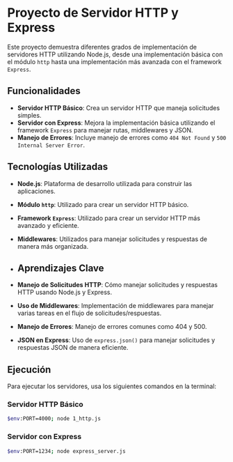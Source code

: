 # Proyecto de Servidor HTTP y Express

Este proyecto demuestra diferentes grados de implementación de servidores HTTP utilizando Node.js, desde una implementación básica con el módulo `http` hasta una implementación más avanzada con el framework `Express`.

## Funcionalidades

- **Servidor HTTP Básico**: Crea un servidor HTTP que maneja solicitudes simples.
- **Servidor con Express**: Mejora la implementación básica utilizando el framework `Express` para manejar rutas, middlewares y JSON.
- **Manejo de Errores**: Incluye manejo de errores como `404 Not Found` y `500 Internal Server Error`.

## Tecnologías Utilizadas

- **Node.js**: Plataforma de desarrollo utilizada para construir las aplicaciones.
- **Módulo `http`**: Utilizado para crear un servidor HTTP básico.
- **Framework `Express`**: Utilizado para crear un servidor HTTP más avanzado y eficiente.
- **Middlewares**: Utilizados para manejar solicitudes y respuestas de manera más organizada.

- ## Aprendizajes Clave

- **Manejo de Solicitudes HTTP**: Cómo manejar solicitudes y respuestas HTTP usando Node.js y Express.
- **Uso de Middlewares**: Implementación de middlewares para manejar varias tareas en el flujo de solicitudes/respuestas.
- **Manejo de Errores**: Manejo de errores comunes como 404 y 500.
- **JSON en Express**: Uso de `express.json()` para manejar solicitudes y respuestas JSON de manera eficiente.

## Ejecución

Para ejecutar los servidores, usa los siguientes comandos en la terminal:

### Servidor HTTP Básico

```bash
$env:PORT=4000; node 1_http.js
```

### Servidor con Express
```bash
$env:PORT=1234; node express_server.js
```
